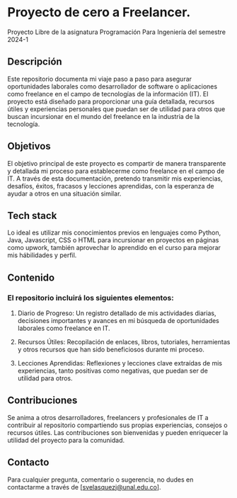 # Proyecto  de cero a Freelancer.
Proyecto Libre de la asignatura Programación Para Ingeniería del semestre 2024-1

## Descripción
Este repositorio documenta mi viaje paso a paso para asegurar oportunidades laborales como desarrollador de software o aplicaciones como freelance en el campo de tecnologías de la información (IT). El proyecto está diseñado para proporcionar una guía detallada, recursos útiles y experiencias personales que puedan ser de utilidad para otros que buscan incursionar en el mundo del freelance en la industria de la tecnología.

## Objetivos
El objetivo principal de este proyecto es compartir de manera transparente y detallada mi proceso para establecerme como freelance en el campo de IT. A través de esta documentación, pretendo transmitir mis experiencias, desafíos, éxitos, fracasos y lecciones aprendidas, con la esperanza de ayudar a otros en una situación similar.

## Tech stack

Lo ideal es utilizar mis conocimientos previos en lenguajes como Python, Java, Javascript, CSS o HTML para incursionar en proyectos en páginas como upwork, también aprovechar lo aprendido en el curso para mejorar mis hábilidades y perfil.

## Contenido
### El repositorio incluirá los siguientes elementos:

1. Diario de Progreso: Un registro detallado de mis actividades diarias, decisiones importantes y avances en mi búsqueda de oportunidades laborales como freelance en IT.

2. Recursos Útiles: Recopilación de enlaces, libros, tutoriales, herramientas y otros recursos que han sido beneficiosos durante mi proceso.

3. Lecciones Aprendidas: Reflexiones y lecciones clave extraídas de mis experiencias, tanto positivas como negativas, que puedan ser de utilidad para otros.

## Contribuciones
Se anima a otros desarrolladores, freelancers y profesionales de IT a contribuir al repositorio compartiendo sus propias experiencias, consejos o recursos útiles. Las contribuciones son bienvenidas y pueden enriquecer la utilidad del proyecto para la comunidad.


## Contacto
Para cualquier pregunta, comentario o sugerencia, no dudes en contactarme a través de [svelasquezj@unal.edu.co].
